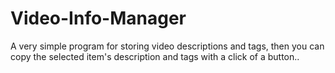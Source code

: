 # Video-Info-Manager
A very simple program for storing video descriptions and tags, then you can copy the selected item's description and tags with a click of a button..
